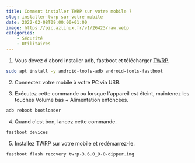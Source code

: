 ```yaml
---
title: Comment installer TWRP sur votre mobile ?
slug: installer-twrp-sur-votre-mobile
date: 2022-02-08T09:00:00+01:00
image: https://pic.azlinux.fr/v1/26423/raw.webp
categories:
    - Sécurité
    - Utilitaires
--- 
```


1. Vous devez d'abord installer adb, fastboot et télécharger [TWRP](https://twrp.me/Devices/).

```bash
sudo apt install -y android-tools-adb android-tools-fastboot
```
2. Connectez votre mobile à votre PC via USB.

3. Exécutez cette commande ou lorsque l'appareil est éteint, maintenez les touches Volume bas + Alimentation enfoncées.

```bash
adb reboot bootloader
```

4. Quand c'est bon, lancez cette commande.

```bash
fastboot devices
```

5. Installez TWRP sur votre mobile et redémarrez-le.

```bash
fastboot flash recovery twrp-3.6.0_9-0-dipper.img
```
